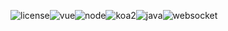 ![license](https://img.shields.io/badge/license-GNU-100000.svg)![vue](https://img.shields.io/badge/-vue-lightred.svg)![node](https://img.shields.io/badge/-node-green.svg)![koa2](https://img.shields.io/badge/-koa2-blue.svg)![java](https://img.shields.io/badge/-java-green.svg)![websocket](https://img.shields.io/badge/-websocket-lightred.svg)